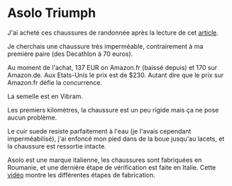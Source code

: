 # Asolo Triumph
J'ai acheté ces chaussures de randonnée après la lecture de cet  [article](http://thebigoutside.com/gear-review-asolo-triumph-gv-gtx-and-tacoma-gv-boots/).

Je cherchais une chaussure très imperméable, contrairement à ma première paire (des Decathlon à 70 euros).

Au moment de l'achat, 137 EUR on Amazon.fr (baissé depuis) et 170 sur Amazon.de. Aux Etats-Unis le prix est de $230. Autant dire que le prix sur Amazon.fr défie la concurrence.

La semelle est en Vibram.

Les premiers kilomètres, la chaussure est un peu rigide mais ça ne pose aucun problème.

Le cuir suede resiste parfaitement à l'eau (je l'avais cependant imperméabilisé), j'ai enfoncé mon pied dans de la boue jusqu'au lacets, et la chaussure est ressortie intacte.

Asolo est une marque italienne, les chaussures sont fabriquées en Roumanie, et une dernière étape de vérification est faite en Italie. Cette [vidéo](https://www.youtube.com/watch?v=LtW_3KL0k-8) montre les différentes étapes de fabrication.
